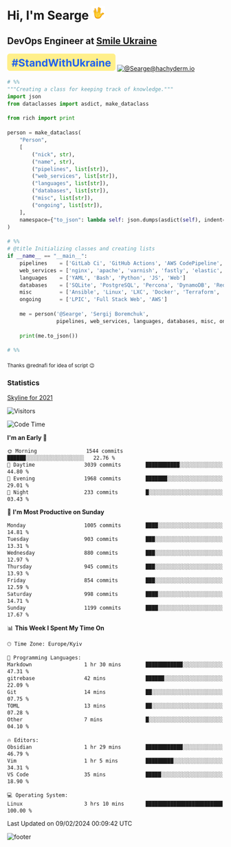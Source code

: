# Hi, I'm Searge <img src="images/vulcan.webp" style="display: inline-block; margin: 0; height: 2rem" alt="Vulcan salute" />

## DevOps Engineer at [Smile Ukraine](https://smile-ukraine.com/en)

[![Stand With Ukraine](https://raw.githubusercontent.com/vshymanskyy/StandWithUkraine/main/badges/StandWithUkraine.svg)](https://stand-with-ukraine.pp.ua)
<a rel="me" href="https://hachyderm.io/@Searge">![@Searge@hachyderm.io](https://img.shields.io/badge/-@Searge-%232B90D9?logo=mastodon&logoColor=white)</a>

```python
# %%
"""Creating a class for keeping track of knowledge."""
import json
from dataclasses import asdict, make_dataclass

from rich import print

person = make_dataclass(
    "Person",
    [
        ("nick", str),
        ("name", str),
        ("pipelines", list[str]),
        ("web_services", list[str]),
        ("languages", list[str]),
        ("databases", list[str]),
        ("misc", list[str]),
        ("ongoing", list[str]),
    ],
    namespace={"to_json": lambda self: json.dumps(asdict(self), indent=4)},
)

# %%
# @title Initializing classes and creating lists
if __name__ == "__main__":
    pipelines    = ['GitLab Ci', 'GitHub Actions', 'AWS CodePipeline', 'Jenkins']
    web_services = ['nginx', 'apache', 'varnish', 'fastly', 'elastic', 'solr']
    languages    = ['YAML', 'Bash', 'Python', 'JS', 'Web']
    databases    = ['SQLite', 'PostgreSQL', 'Percona', 'DynamoDB', 'Redis']
    misc         = ['Ansible', 'Linux', 'LXC', 'Docker', 'Terraform', 'AWS']
    ongoing      = ['LPIC', 'Full Stack Web', 'AWS']

    me = person('@Searge', 'Sergij Boremchuk',
                pipelines, web_services, languages, databases, misc, ongoing)

    print(me.to_json())

# %%

```

<sub>Thanks @rednafi for idea of script :wink:</sub>

### Statistics

[Skyline for 2021](https://skyline.github.com/Searge/2021)

![Visitors](https://komarev.com/ghpvc/?username=searge&label=Profile%20views&color=0e75b6&style=flat) 
<!--START_SECTION:waka-->
![Code Time](http://img.shields.io/badge/Code%20Time-2%2C415%20hrs-blue)

**I'm an Early 🐤** 

```text
🌞 Morning                1544 commits        ██████░░░░░░░░░░░░░░░░░░░   22.76 % 
🌆 Daytime                3039 commits        ███████████░░░░░░░░░░░░░░   44.80 % 
🌃 Evening                1968 commits        ███████░░░░░░░░░░░░░░░░░░   29.01 % 
🌙 Night                  233 commits         █░░░░░░░░░░░░░░░░░░░░░░░░   03.43 % 
```
📅 **I'm Most Productive on Sunday** 

```text
Monday                   1005 commits        ████░░░░░░░░░░░░░░░░░░░░░   14.81 % 
Tuesday                  903 commits         ███░░░░░░░░░░░░░░░░░░░░░░   13.31 % 
Wednesday                880 commits         ███░░░░░░░░░░░░░░░░░░░░░░   12.97 % 
Thursday                 945 commits         ███░░░░░░░░░░░░░░░░░░░░░░   13.93 % 
Friday                   854 commits         ███░░░░░░░░░░░░░░░░░░░░░░   12.59 % 
Saturday                 998 commits         ████░░░░░░░░░░░░░░░░░░░░░   14.71 % 
Sunday                   1199 commits        ████░░░░░░░░░░░░░░░░░░░░░   17.67 % 
```


📊 **This Week I Spent My Time On** 

```text
🕑︎ Time Zone: Europe/Kyiv

💬 Programming Languages: 
Markdown                 1 hr 30 mins        ████████████░░░░░░░░░░░░░   47.31 % 
gitrebase                42 mins             ██████░░░░░░░░░░░░░░░░░░░   22.09 % 
Git                      14 mins             ██░░░░░░░░░░░░░░░░░░░░░░░   07.75 % 
TOML                     13 mins             ██░░░░░░░░░░░░░░░░░░░░░░░   07.28 % 
Other                    7 mins              █░░░░░░░░░░░░░░░░░░░░░░░░   04.10 % 

🔥 Editors: 
Obsidian                 1 hr 29 mins        ████████████░░░░░░░░░░░░░   46.79 % 
Vim                      1 hr 5 mins         █████████░░░░░░░░░░░░░░░░   34.31 % 
VS Code                  35 mins             █████░░░░░░░░░░░░░░░░░░░░   18.90 % 

💻 Operating System: 
Linux                    3 hrs 10 mins       █████████████████████████   100.00 % 
```


 Last Updated on 09/02/2024 00:09:42 UTC
<!--END_SECTION:waka-->

![footer](https://capsule-render.vercel.app/api?type=waving&color=gradient&customColorList=14,21&height=82&section=footer)
